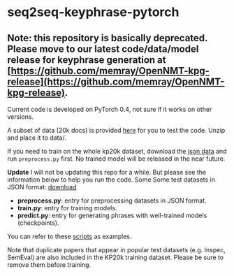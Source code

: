 # seq2seq-keyphrase-pytorch

## **Note: this repository is basically deprecated. Please move to our latest code/data/model release for keyphrase generation at [https://github.com/memray/OpenNMT-kpg-release](https://github.com/memray/OpenNMT-kpg-release).**




Current code is developed on PyTorch 0.4, not sure if it works on other versions.

A subset of data (20k docs) is provided [here](https://drive.google.com/open?id=1Jh8Suuk6sTKuK-mbpvU5KfiQKi9zAGar) for you to test the code. Unzip and place it to data/.
  
If you need to train on the whole kp20k dataset, download the [json data](https://drive.google.com/file/d/1ZTQEGZSq06kzlPlOv4yGjbUpoDrNxebR/view) and run `preprocess.py` first. No trained model will be released in the near future.

**Update**
I will not be updating this repo for a while. But please see the information below to help you run the code. Some
Some test datasets in JSON format: [download](https://drive.google.com/open?id=1jiPSgTO6ofF9QSYjBplCVHMf12_p7QXr)
 - **preprocess.py**: entry for preprocessing datasets in JSON format.
 - **train.py**: entry for training models.
 - **predict.py**: entry for generating phrases with well-trained models (checkpoints).

You can refer to these [scripts](https://github.com/memray/seq2seq-keyphrase-pytorch/tree/master/script) as examples.

Note that duplicate papers that appear in popular test datasets (e.g. Inspec, SemEval) are also included in the KP20k training dataset. Please be sure to remove them before training.
